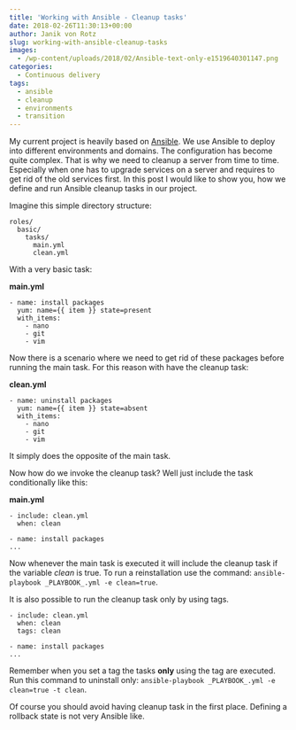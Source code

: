 ```yaml
---
title: 'Working with Ansible - Cleanup tasks'
date: 2018-02-26T11:30:13+00:00
author: Janik von Rotz
slug: working-with-ansible-cleanup-tasks
images:
  - /wp-content/uploads/2018/02/Ansible-text-only-e1519640301147.png
categories:
  - Continuous delivery
tags:
  - ansible
  - cleanup
  - environments
  - transition
---
```

My current project is heavily based on [Ansible](https://www.ansible.com/). We use Ansible to deploy into different environments and domains. The configuration has become quite complex. That is why we need to cleanup a server from time to time. Especially when one has to upgrade services on a server and requires to get rid of the old services first. In this post I would like to show you, how we define and run Ansible cleanup tasks in our project.
<!--more-->

Imagine this simple directory structure:

```
roles/
  basic/
    tasks/
      main.yml
      clean.yml
```

With a very basic task:

**main.yml**

```
- name: install packages
  yum: name={{ item }} state=present
  with_items:
    - nano
    - git
    - vim
```

Now there is a scenario where we need to get rid of these packages before running the main task. For this reason with have the cleanup task:

**clean.yml**

```
- name: uninstall packages
  yum: name={{ item }} state=absent
  with_items:
    - nano
    - git
    - vim
```

It simply does the opposite of the main task.

Now how do we invoke the cleanup task? Well just include the task conditionally like this:

**main.yml**

```
- include: clean.yml
  when: clean

- name: install packages
...
```

Now whenever the main task is executed it will include the cleanup task if the variable *clean* is true. To run a reinstallation use the command: `ansible-playbook _PLAYBOOK_.yml -e clean=true`.

It is also possible to run the cleanup task only by using tags.

```
- include: clean.yml
  when: clean
  tags: clean

- name: install packages
...
```

Remember when you set a tag the tasks **only** using the tag are executed. Run this command to uninstall only: `ansible-playbook _PLAYBOOK_.yml -e clean=true -t clean`.

Of course you should avoid having cleanup task in the first place. Defining a rollback state is not very Ansible like.
